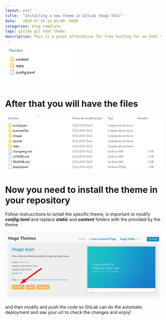 ```yaml
---
layout: post
title:  "Installing a new theme in GitLab (Hugo SSG)"
date:   2020-07-25 12:45:00 -0500
categories: blog template
tags: gitlab git html theme
description: This is a great alternative for free hosting for an html site.
---
```


![/assets/img/files-template.png](/assets/img/files-template.png)

# After that you will have the files

![/assets/img/folder-files-01.png](/assets/img/folder-files-01.png)

# Now you need to install the theme in your repository

Follow instrucctions to isntall the specific theme, is important to modify ***config.toml*** and replace ***static*** and ***content*** folders with the provided by the theme

![/assets/img/hugo-theme-01.png](/assets/img/hugo-theme-01.png)

and then modify and push the code so GitLab can do the automatic deployment and see your url to check the changes and enjoy!

